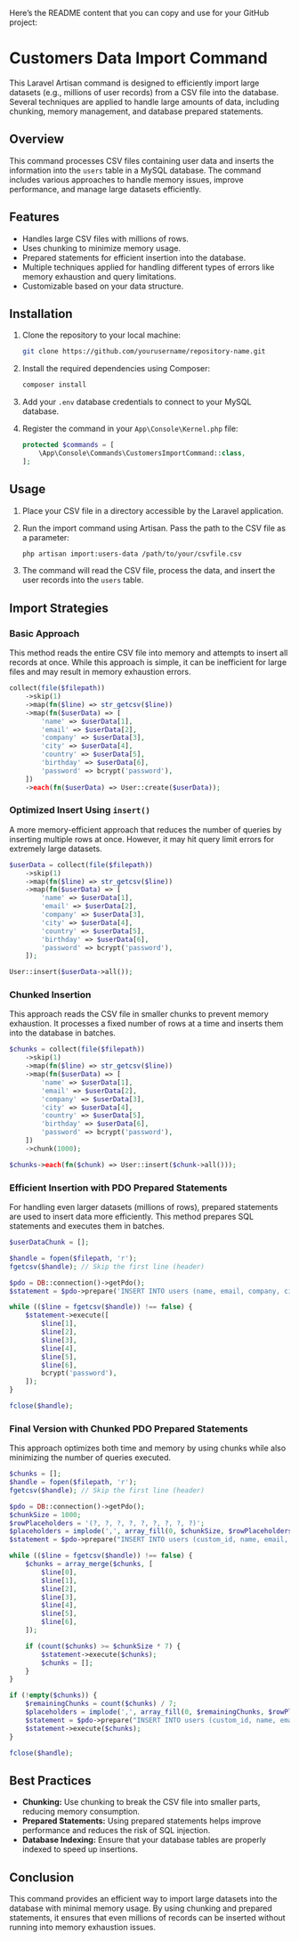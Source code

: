 Here’s the README content that you can copy and use for your GitHub project:

# Customers Data Import Command

This Laravel Artisan command is designed to efficiently import large datasets (e.g., millions of user records) from a CSV file into the database. Several techniques are applied to handle large amounts of data, including chunking, memory management, and database prepared statements.

## Overview

This command processes CSV files containing user data and inserts the information into the `users` table in a MySQL database. The command includes various approaches to handle memory issues, improve performance, and manage large datasets efficiently.

## Features

- Handles large CSV files with millions of rows.
- Uses chunking to minimize memory usage.
- Prepared statements for efficient insertion into the database.
- Multiple techniques applied for handling different types of errors like memory exhaustion and query limitations.
- Customizable based on your data structure.

## Installation

1. Clone the repository to your local machine:

   ```bash
   git clone https://github.com/yourusername/repository-name.git
   ```

2. Install the required dependencies using Composer:

   ```bash
   composer install
   ```

3. Add your `.env` database credentials to connect to your MySQL database.

4. Register the command in your `App\Console\Kernel.php` file:

   ```php
   protected $commands = [
       \App\Console\Commands\CustomersImportCommand::class,
   ];
   ```

## Usage

1. Place your CSV file in a directory accessible by the Laravel application.
2. Run the import command using Artisan. Pass the path to the CSV file as a parameter:

   ```bash
   php artisan import:users-data /path/to/your/csvfile.csv
   ```

3. The command will read the CSV file, process the data, and insert the user records into the `users` table.

## Import Strategies

### Basic Approach
This method reads the entire CSV file into memory and attempts to insert all records at once. While this approach is simple, it can be inefficient for large files and may result in memory exhaustion errors.

```php
collect(file($filepath))
    ->skip(1)
    ->map(fn($line) => str_getcsv($line))
    ->map(fn($userData) => [
        'name' => $userData[1],
        'email' => $userData[2],
        'company' => $userData[3],
        'city' => $userData[4],
        'country' => $userData[5],
        'birthday' => $userData[6],
        'password' => bcrypt('password'),
    ])
    ->each(fn($userData) => User::create($userData));
```

### Optimized Insert Using `insert()`
A more memory-efficient approach that reduces the number of queries by inserting multiple rows at once. However, it may hit query limit errors for extremely large datasets.

```php
$userData = collect(file($filepath))
    ->skip(1)
    ->map(fn($line) => str_getcsv($line))
    ->map(fn($userData) => [
        'name' => $userData[1],
        'email' => $userData[2],
        'company' => $userData[3],
        'city' => $userData[4],
        'country' => $userData[5],
        'birthday' => $userData[6],
        'password' => bcrypt('password'),
    ]);

User::insert($userData->all());
```

### Chunked Insertion
This approach reads the CSV file in smaller chunks to prevent memory exhaustion. It processes a fixed number of rows at a time and inserts them into the database in batches.

```php
$chunks = collect(file($filepath))
    ->skip(1)
    ->map(fn($line) => str_getcsv($line))
    ->map(fn($userData) => [
        'name' => $userData[1],
        'email' => $userData[2],
        'company' => $userData[3],
        'city' => $userData[4],
        'country' => $userData[5],
        'birthday' => $userData[6],
        'password' => bcrypt('password'),
    ])
    ->chunk(1000);

$chunks->each(fn($chunk) => User::insert($chunk->all()));
```

### Efficient Insertion with PDO Prepared Statements
For handling even larger datasets (millions of rows), prepared statements are used to insert data more efficiently. This method prepares SQL statements and executes them in batches.

```php
$userDataChunk = [];

$handle = fopen($filepath, 'r');
fgetcsv($handle); // Skip the first line (header)

$pdo = DB::connection()->getPdo();
$statement = $pdo->prepare('INSERT INTO users (name, email, company, city, country, birthday, password) VALUES (?, ?, ?, ?, ?, ?, ?)');

while (($line = fgetcsv($handle)) !== false) {
    $statement->execute([
        $line[1],
        $line[2],
        $line[3],
        $line[4],
        $line[5],
        $line[6],
        bcrypt('password'),
    ]);
}

fclose($handle);
```

### Final Version with Chunked PDO Prepared Statements
This approach optimizes both time and memory by using chunks while also minimizing the number of queries executed.

```php
$chunks = [];
$handle = fopen($filepath, 'r');
fgetcsv($handle); // Skip the first line (header)

$pdo = DB::connection()->getPdo();
$chunkSize = 1000;
$rowPlaceholders = '(?, ?, ?, ?, ?, ?, ?, ?, ?)';
$placeholders = implode(',', array_fill(0, $chunkSize, $rowPlaceholders));
$statement = $pdo->prepare("INSERT INTO users (custom_id, name, email, company, city, country, birthday, created_at, updated_at) VALUES {$placeholders}");

while (($line = fgetcsv($handle)) !== false) {
    $chunks = array_merge($chunks, [
        $line[0],
        $line[1],
        $line[2],
        $line[3],
        $line[4],
        $line[5],
        $line[6],
    ]);

    if (count($chunks) >= $chunkSize * 7) {
        $statement->execute($chunks);
        $chunks = [];
    }
}

if (!empty($chunks)) {
    $remainingChunks = count($chunks) / 7;
    $placeholders = implode(',', array_fill(0, $remainingChunks, $rowPlaceholders));
    $statement = $pdo->prepare("INSERT INTO users (custom_id, name, email, company, city, country, birthday, created_at, updated_at) VALUES {$placeholders}");
    $statement->execute($chunks);
}

fclose($handle);
```

## Best Practices

- **Chunking:** Use chunking to break the CSV file into smaller parts, reducing memory consumption.
- **Prepared Statements:** Using prepared statements helps improve performance and reduces the risk of SQL injection.
- **Database Indexing:** Ensure that your database tables are properly indexed to speed up insertions.

## Conclusion

This command provides an efficient way to import large datasets into the database with minimal memory usage. By using chunking and prepared statements, it ensures that even millions of records can be inserted without running into memory exhaustion issues.

